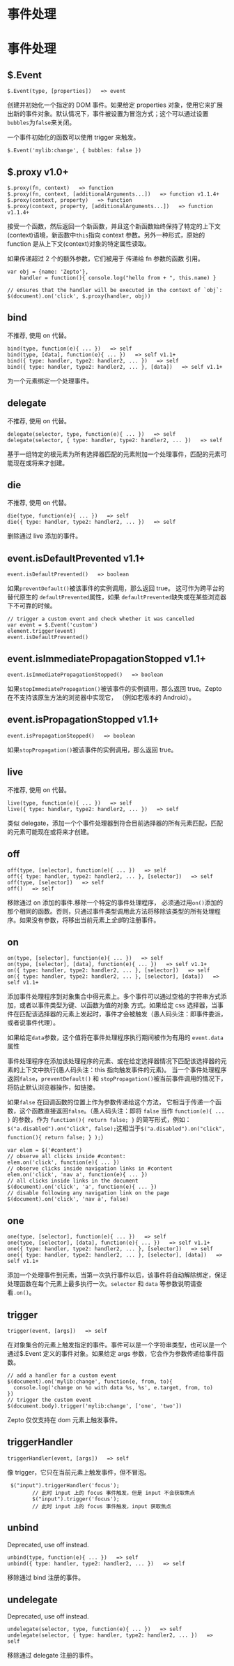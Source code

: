 # 事件处理

# 事件处理

## $.Event

```
$.Event(type, [properties])   => event 
```

创建并初始化一个指定的 DOM 事件。如果给定 properties 对象，使用它来扩展出新的事件对象。默认情况下，事件被设置为冒泡方式；这个可以通过设置`bubbles`为`false`来关闭。

一个事件初始化的函数可以使用 trigger 来触发。

```
$.Event('mylib:change', { bubbles: false }) 
```

## $.proxy v1.0+

```
$.proxy(fn, context)   => function
$.proxy(fn, context, [additionalArguments...])   => function v1.1.4+
$.proxy(context, property)   => function
$.proxy(context, property, [additionalArguments...])   => function v1.1.4+ 
```

接受一个函数，然后返回一个新函数，并且这个新函数始终保持了特定的上下文(context)语境，新函数中`this`指向 context 参数。另外一种形式，原始的 function 是从上下文(context)对象的特定属性读取。

如果传递超过 2 个的额外参数，它们被用于 传递给 fn 参数的函数 引用。

```
var obj = {name: 'Zepto'},
    handler = function(){ console.log("hello from + ", this.name) }

// ensures that the handler will be executed in the context of `obj`:
$(document).on('click', $.proxy(handler, obj)) 
```

## bind

不推荐, 使用 on 代替。

```
bind(type, function(e){ ... })   => self
bind(type, [data], function(e){ ... })   => self v1.1+
bind({ type: handler, type2: handler2, ... })   => self
bind({ type: handler, type2: handler2, ... }, [data])   => self v1.1+ 
```

为一个元素绑定一个处理事件。

## delegate

不推荐, 使用 on 代替。

```
delegate(selector, type, function(e){ ... })   => self
delegate(selector, { type: handler, type2: handler2, ... })   => self 
```

基于一组特定的根元素为所有选择器匹配的元素附加一个处理事件，匹配的元素可能现在或将来才创建。

## die

不推荐, 使用 on 代替。

```
die(type, function(e){ ... })   => self
die({ type: handler, type2: handler2, ... })   => self 
```

删除通过 live 添加的事件。

## event.isDefaultPrevented v1.1+

```
event.isDefaultPrevented()   => boolean 
```

如果`preventDefault()`被该事件的实例调用，那么返回 true。 这可作为跨平台的替代原生的 `defaultPrevented`属性，如果 `defaultPrevented`缺失或在某些浏览器下不可靠的时候。

```
// trigger a custom event and check whether it was cancelled
var event = $.Event('custom')
element.trigger(event)
event.isDefaultPrevented() 
```

## event.isImmediatePropagationStopped v1.1+

```
event.isImmediatePropagationStopped()   => boolean 
```

如果`stopImmediatePropagation()`被该事件的实例调用，那么返回 true。Zepto 在不支持该原生方法的浏览器中实现它， （例如老版本的 Android）。

## event.isPropagationStopped v1.1+

```
event.isPropagationStopped()   => boolean 
```

如果`stopPropagation()`被该事件的实例调用，那么返回 true。

## live

不推荐, 使用 on 代替。

```
live(type, function(e){ ... })   => self
live({ type: handler, type2: handler2, ... })   => self 
```

类似 delegate，添加一个个事件处理器到符合目前选择器的所有元素匹配，匹配的元素可能现在或将来才创建。

## off

```
off(type, [selector], function(e){ ... })   => self
off({ type: handler, type2: handler2, ... }, [selector])   => self
off(type, [selector])   => self
off()   => self 
```

移除通过 on 添加的事件.移除一个特定的事件处理程序， 必须通过用`on()`添加的那个相同的函数。否则，只通过事件类型调用此方法将移除该类型的所有处理程序。如果没有参数，将移出当前元素上*全部*的注册事件。

## on

```
on(type, [selector], function(e){ ... })   => self
on(type, [selector], [data], function(e){ ... })   => self v1.1+
on({ type: handler, type2: handler2, ... }, [selector])   => self
on({ type: handler, type2: handler2, ... }, [selector], [data])   => self v1.1+ 
```

添加事件处理程序到对象集合中得元素上。多个事件可以通过空格的字符串方式添加，或者以事件类型为键、以函数为值的对象 方式。如果给定 css 选择器，当事件在匹配该选择器的元素上发起时，事件才会被触发（愚人码头注：即事件委派，或者说事件代理）。

如果给定`data`参数，这个值将在事件处理程序执行期间被作为有用的 `event.data` 属性

事件处理程序在添加该处理程序的元素、或在给定选择器情况下匹配该选择器的元素的上下文中执行(愚人码头注：this 指向触发事件的元素)。 当一个事件处理程序返回`false`，`preventDefault()` 和 `stopPropagation()`被当前事件调用的情况下， 将防止默认浏览器操作，如链接。

如果`false` 在回调函数的位置上作为参数传递给这个方法， 它相当于传递一个函数，这个函数直接返回`false`。（愚人码头注：即将 `false` 当作 `function(e){ ... }` 的参数，作为 `function(){ return false; }` 的简写形式，例如： `$("a.disabled").on("click", false);`这相当于`$("a.disabled").on("click", function(){ return false; } );`）

```
var elem = $('#content')
// observe all clicks inside #content:
elem.on('click', function(e){ ... })
// observe clicks inside navigation links in #content
elem.on('click', 'nav a', function(e){ ... })
// all clicks inside links in the document
$(document).on('click', 'a', function(e){ ... })
// disable following any navigation link on the page
$(document).on('click', 'nav a', false) 
```

## one

```
one(type, [selector], function(e){ ... })   => self
one(type, [selector], [data], function(e){ ... })   => self v1.1+
one({ type: handler, type2: handler2, ... }, [selector])   => self
one({ type: handler, type2: handler2, ... }, [selector], [data])   => self v1.1+ 
```

添加一个处理事件到元素，当第一次执行事件以后，该事件将自动解除绑定，保证处理函数在每个元素上最多执行一次。`selector` 和 `data` 等参数说明请查看`.on()`。

## trigger

```
trigger(event, [args])   => self 
```

在对象集合的元素上触发指定的事件。事件可以是一个字符串类型，也可以是一个 通过$.Event 定义的事件对象。如果给定 args 参数，它会作为参数传递给事件函数。

```
// add a handler for a custom event
$(document).on('mylib:change', function(e, from, to){
  console.log('change on %o with data %s, %s', e.target, from, to)
})
// trigger the custom event
$(document.body).trigger('mylib:change', ['one', 'two']) 
```

Zepto 仅仅支持在 dom 元素上触发事件。

## triggerHandler

```
triggerHandler(event, [args])   => self 
```

像 trigger，它只在当前元素上触发事件，但不冒泡。

```
 $("input").triggerHandler('focus');
        // 此时 input 上的 focus 事件触发，但是 input 不会获取焦点
        $("input").trigger('focus');
        // 此时 input 上的 focus 事件触发，input 获取焦点 
```

## unbind

Deprecated, use off instead.

```
unbind(type, function(e){ ... })   => self
unbind({ type: handler, type2: handler2, ... })   => self 
```

移除通过 bind 注册的事件。

## undelegate

Deprecated, use off instead.

```
undelegate(selector, type, function(e){ ... })   => self
undelegate(selector, { type: handler, type2: handler2, ... })   => self 
```

移除通过 delegate 注册的事件。
